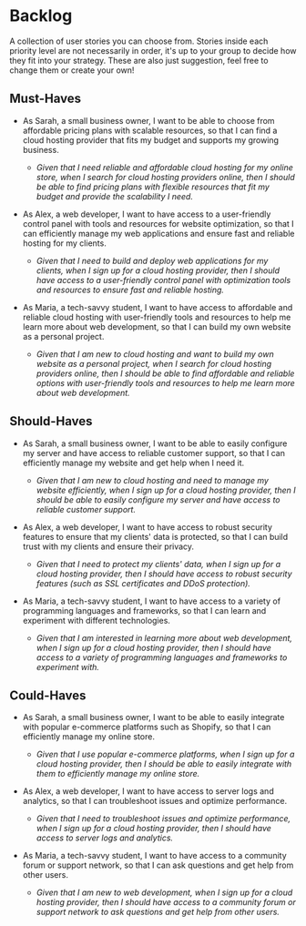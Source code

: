 # Backlog

A collection of user stories you can choose from. Stories inside each priority
level are not necessarily in order, it's up to your group to decide how they fit
into your strategy. These are also just suggestion, feel free to change them or
create your own!

## Must-Haves

- As Sarah, a small business owner, I want to be able to choose from affordable pricing plans with scalable resources, so that I can find a cloud hosting provider that fits my budget and supports my growing business.
  - _Given that I need reliable and affordable cloud hosting for my online store, when I search for cloud hosting providers online, then I should be able to find pricing plans with flexible resources that fit my budget and provide the scalability I need._

- As Alex, a web developer, I want to have access to a user-friendly control panel with tools and resources for website optimization, so that I can efficiently manage my web applications and ensure fast and reliable hosting for my clients.
  - _Given that I need to build and deploy web applications for my clients, when I sign up for a cloud hosting provider, then I should have access to a user-friendly control panel with optimization tools and resources to ensure fast and reliable hosting._

- As Maria, a tech-savvy student, I want to have access to affordable and reliable cloud hosting with user-friendly tools and resources to help me learn more about web development, so that I can build my own website as a personal project.
  - _Given that I am new to cloud hosting and want to build my own website as a personal project, when I search for cloud hosting providers online, then I should be able to find affordable and reliable options with user-friendly tools and resources to help me learn more about web development._

## Should-Haves
- As Sarah, a small business owner, I want to be able to easily configure my server and have access to reliable customer support, so that I can efficiently manage my website and get help when I need it.
  - _Given that I am new to cloud hosting and need to manage my website efficiently, when I sign up for a cloud hosting provider, then I should be able to easily configure my server and have access to reliable customer support._

- As Alex, a web developer, I want to have access to robust security features to ensure that my clients' data is protected, so that I can build trust with my clients and ensure their privacy.
  - _Given that I need to protect my clients' data, when I sign up for a cloud hosting provider, then I should have access to robust security features (such as SSL certificates and DDoS protection)._

- As Maria, a tech-savvy student, I want to have access to a variety of programming languages and frameworks, so that I can learn and experiment with different technologies.
  - _Given that I am interested in learning more about web development, when I sign up for a cloud hosting provider, then I should have access to a variety of programming languages and frameworks to experiment with._

## Could-Haves
- As Sarah, a small business owner, I want to be able to easily integrate with popular e-commerce platforms such as Shopify, so that I can efficiently manage my online store.
  - _Given that I use popular e-commerce platforms, when I sign up for a cloud hosting provider, then I should be able to easily integrate with them to efficiently manage my online store._

- As Alex, a web developer, I want to have access to server logs and analytics, so that I can troubleshoot issues and optimize performance.
  - _Given that I need to troubleshoot issues and optimize performance, when I sign up for a cloud hosting provider, then I should have access to server logs and analytics._

- As Maria, a tech-savvy student, I want to have access to a community forum or support network, so that I can ask questions and get help from other users.
  - _Given that I am new to web development, when I sign up for a cloud hosting provider, then I should have access to a community forum or support network to ask questions and get help from other users._